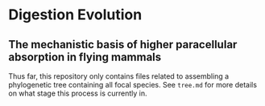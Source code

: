 Digestion Evolution
========

The mechanistic basis of higher paracellular absorption in flying mammals
-------

Thus far, this repository only contains files related to assembling a phylogenetic
tree containing all focal species. See `tree.md` for more details on what stage this
process is currently in.